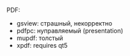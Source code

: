 PDF:
- gsview: страшный, некорректно
- pdfpc: нуправляемый (presentation)
- mupdf: толстый
- xpdf: requires qt5
